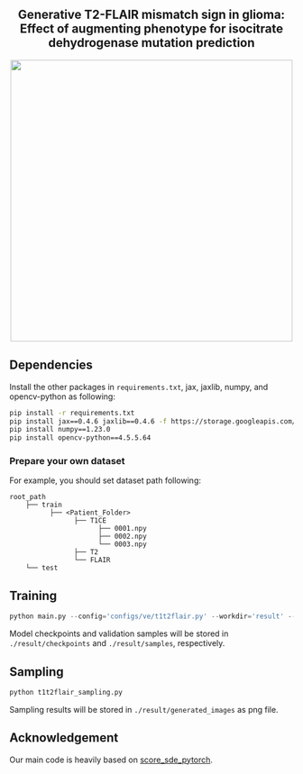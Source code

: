 <h2 align="center"> Generative T2-FLAIR mismatch sign in glioma: <br>
  Effect of augmenting phenotype for isocitrate dehydrogenase mutation prediction <br>
</h2>


<div align="center">
    <img src="assets/t1_t2_flair.png" height="500">
</div>


## Dependencies

Install the other packages in `requirements.txt`, jax, jaxlib, numpy, and opencv-python as following:
```bash
pip install -r requirements.txt
pip install jax==0.4.6 jaxlib==0.4.6 -f https://storage.googleapis.com/jax-releases/jax_cuda_releases.htm
pip install numpy==1.23.0
pip install opencv-python==4.5.5.64
```

### Prepare your own dataset

For example, you should set dataset path following:
```text
root_path
    ├── train
          ├── <Patient_Folder>
                ├── T1CE
                      ├── 0001.npy
                      ├── 0002.npy
                      └── 0003.npy
                ├── T2
                └── FLAIR
    └── test
```


## Training

```python
python main.py --config='configs/ve/t1t2flair.py' --workdir='result' --mode=train
```

Model checkpoints and validation samples will be stored in `./result/checkpoints` and `./result/samples`, respectively.


## Sampling

```python
python t1t2flair_sampling.py
```

Sampling results will be stored in `./result/generated_images` as png file.


## Acknowledgement

Our main code is heavily based on [score_sde_pytorch](https://github.com/yang-song/score_sde_pytorch).
